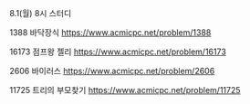 8.1(월) 8시 스터디

1388 바닥장식
https://www.acmicpc.net/problem/1388

16173 점프왕 젤리
https://www.acmicpc.net/problem/16173

2606 바이러스
https://www.acmicpc.net/problem/2606

11725 트리의 부모찾기
https://www.acmicpc.net/problem/11725
